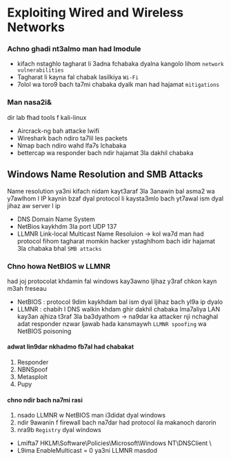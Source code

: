 # Exploiting Wired and Wireless Networks

### Achno ghadi nt3almo man had lmodule 

- kifach nstaghlo tagharat li 3adna fchabaka dyalna kangolo lihom `network vulnerabilities`
- Tagharat li kayna fal chabak lasilkiya `Wi-Fi`
- 7olol wa toro9 bach ta7mi chabaka dyalk man had hajamat `mitigations`

### Man nasa2i& 
dir lab fhad tools f kali-linux
- Aircrack-ng bah attacke lwifi
- Wireshark bach ndiro ta7lil les packets
- Nmap bach ndiro wahd lfa7s lchabaka
- bettercap wa responder bach ndir hajamat 3la dakhil chabaka

## Windows Name Resolution and SMB Attacks

Name resolution ya3ni kifach nidam kayt3araf 3la 3anawin bal asma2 wa y7awlhom l IP kaynin bzaf dyal protocol li kaysta3mlo bach yt7awal ism dyal jihaz aw server l ip

- DNS Domain Name System
- NetBios kaykhdm 3la port UDP 137
- LLMNR Link-local Multicast Name Resoluion
-> kol wa7d man had protocol fihom tagharat momkin hacker ystaghlhom bach idir hajamat 3la chabaka
  bhal `SMB attacks`
### Chno howa NetBIOS w LLMNR 

had joj protocolat khdamin fal windows kay3awno ljihaz y3raf chkon kayn m3ah freseau 

- NetBIOS : protocol 9dim kaykhdam bal ism dyal ljihaz bach yl9a ip dyalo
- LLMNR : chabih l DNS walkin khdam ghir dakhil chabaka lma7aliya LAN kay3an ajhiza t3raf 3la ba3dyathom
-> na9dar ka attacker nji nchaghal adat responder nzwar ljawab hada kansmaywh `LLMNR spoofing` wa NetBIOS poisoning

#### adwat lin9dar nkhadmo fb7al had chabakat
1. Responder
2. NBNSpoof
3. Metasploit
4. Pupy

#### chno ndir bach na7mi rasi 
1. nsado LLMNR w NetBIOS man i3didat dyal windows
2. ndir 9awanin f firewall bach na7dar had protocol ila makanoch darorin
3. nra9b `Registry` dyal windows
- Lmifta7
   HKLM\Software\Policies\Microsoft\Windows NT\DNSClient \
- L9ima EnableMulticast = 0  ya3ni LLMNR masdod
  
